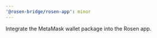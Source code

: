 ```yaml
---
'@rosen-bridge/rosen-app': minor
---
```


Integrate the MetaMask wallet package into the Rosen app.
